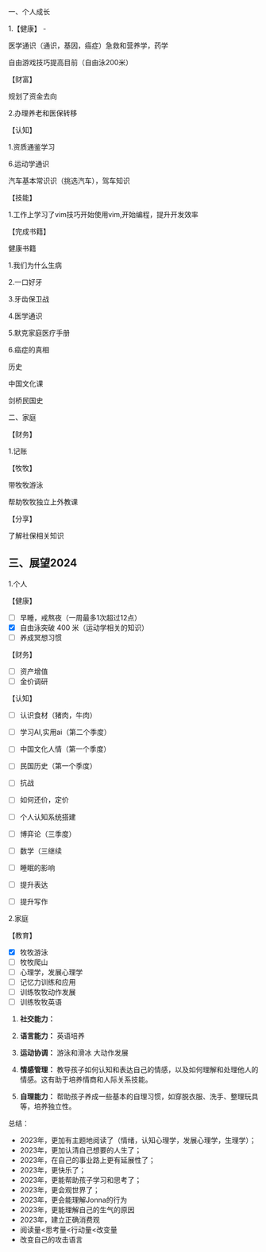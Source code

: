 一、个人成长

1.【健康】 -

医学通识（通识，基因，癌症）急救和营养学，药学

自由游戏技巧提高目前（自由泳200米）

【财富】

规划了资金去向

2.办理养老和医保转移

【认知】

1.资质通鉴学习

6.运动学通识

汽车基本常识识（挑选汽车），驾车知识

【技能】

1.工作上学习了vim技巧开始使用vim,开始编程，提升开发效率

【完成书籍】

健康书籍

1.我们为什么生病

2.一口好牙

3.牙齿保卫战

4.医学通识

5.默克家庭医疗手册

6.癌症的真相

历史

中国文化课

剑桥民国史

二、家庭

【财务】

1.记账

【牧牧】

带牧牧游泳

帮助牧牧独立上外教课

【分享】

了解社保相关知识

## 三、展望2024

1.个人

【健康】

- [ ] 早睡，戒熬夜（一周最多1次超过12点）
- [x] 自由泳突破 400 米（运动学相关的知识）
- [ ] 养成冥想习惯

【财务】

- [ ] 资产增值
- [ ] 金价调研

【认知】

- [ ] 认识食材（猪肉，牛肉）
- [ ] 学习AI,实用ai（第二个季度）
- [ ] 中国文化人情（第一个季度）
- [ ] 民国历史（第一个季度）
- [ ] 抗战
- [ ] 如何还价，定价
- [ ] 个人认知系统搭建
- [ ] 博弈论（三季度）
- [ ] 数学（三继续
- [ ] 睡眠的影响
- [ ] 提升表达
- [ ] 提升写作


2.家庭

【教育】

- [x] 牧牧游泳
- [ ] 牧牧爬山
- [ ] 心理学，发展心理学
- [ ] 记忆力训练和应用
- [ ] 训练牧牧动作发展
- [ ] 训练牧牧英语

1. **社交能力：**
2. **语言能力：** 英语培养
3. **运动协调：** 游泳和滑冰 大动作发展



1. **情感管理：** 教导孩子如何认知和表达自己的情感，以及如何理解和处理他人的情感。这有助于培养情商和人际关系技能。
2. **自理能力：** 帮助孩子养成一些基本的自理习惯，如穿脱衣服、洗手、整理玩具等，培养独立性。

总结：

- 2023年，更加有主题地阅读了（情绪，认知心理学，发展心理学，生理学）；
- 2023年，更加认清自己想要的人生了；
- 2023年，在自己的事业路上更有延展性了；
- 2023年，更快乐了；
- 2023年，更能帮助孩子学习和思考了；
- 2023年，更会观世界了；
- 2023年，更会能理解Jonna的行为
- 2023年，更能理解自己的生气的原因
- 2023年，建立正确消费观
- 阅读量<思考量<行动量<改变量
- 改变自己的攻击语言